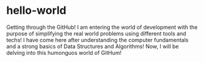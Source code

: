 # hello-world
Getting through the GitHub!
I am entering the world of development with the purpose of simplifying the real world problems using different tools and techs!
I have come here after understanding the computer fundamentals and a strong basics of Data Structures and Algorithms!
Now, I will be delving into this humonguos world of GitHum!
